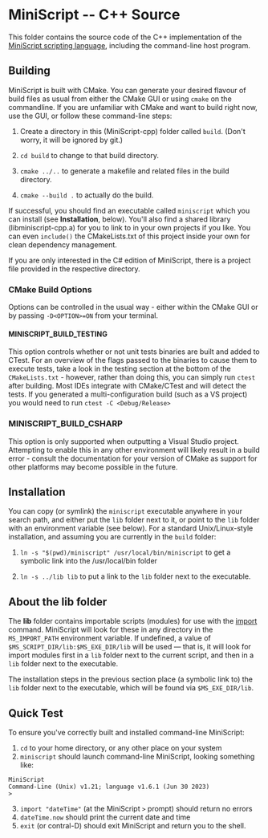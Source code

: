 # MiniScript -- C++ Source

This folder contains the source code of the C++ implementation of the [MiniScript scripting language](http://miniscript.org), including the command-line host program.

## Building

MiniScript is built with CMake. You can generate your desired flavour of build files as usual from either the CMake GUI or using `cmake` on the commandline. If you are unfamiliar with CMake and want to build right now, use the GUI, or follow these command-line steps:

1. Create a directory in this (MiniScript-cpp) folder called `build`.  (Don't worry, it will be ignored by git.)

2. `cd build` to change to that build directory.

3. `cmake ../..` to generate a makefile and related files in the build directory.

4. `cmake --build .` to actually do the build.

If successful, you should find an executable called `miniscript` which you can install (see **Installation**, below).  You'll also find a shared library (libminiscript-cpp.a) for you to link to in your own projects if you like.  You can even `include()` the CMakeLists.txt of this project inside your own for clean dependency management.

If you are only interested in the C# edition of MiniScript, there is a project file provided in the respective directory.

### CMake Build Options

Options can be controlled in the usual way - either within the CMake GUI or by passing `-D<OPTION>=ON` from your terminal.

#### MINISCRIPT_BUILD_TESTING

This option controls whether or not unit tests binaries are built and added to CTest. For an overview of the flags passed to the binaries to cause them to execute tests, take a look in the testing section at the bottom of the `CMakeLists.txt` - however, rather than doing this, you can simply run `ctest` after building. Most IDEs integrate with CMake/CTest and will detect the tests. If you generated a multi-configuration build (such as a VS project) you would need to run `ctest -C <Debug/Release>`

### MINISCRIPT_BUILD_CSHARP

This option is only supported when outputting a Visual Studio project. Attempting to enable this in any other environment will likely result in a build error - consult the documentation for your version of CMake as support for other platforms may become possible in the future.


## Installation

You can copy (or symlink) the `miniscript` executable anywhere in your search path, and either put the `lib` folder next to it, or point to the `lib` folder with an environment variable (see below).  For a standard Unix/Linux-style installation, and assuming you are currently in the `build` folder:

1. `ln -s "$(pwd)/miniscript" /usr/local/bin/miniscript` to get a symbolic link into the /usr/local/bin folder

2. `ln -s ../lib lib` to put a link to the `lib` folder next to the executable.


## About the lib folder

The **lib** folder contains importable scripts (modules) for use with the [import](https://miniscript.org/wiki/Import) command.  MiniScript will look for these in any directory in the `MS_IMPORT_PATH` environment variable.  If undefined, a value of `$MS_SCRIPT_DIR/lib:$MS_EXE_DIR/lib` will be used — that is, it will look for import modules first in a `lib` folder next to the current script, and then in a `lib` folder next to the executable.

The installation steps in the previous section place (a symbolic link to) the `lib` folder next to the executable, which will be found via `$MS_EXE_DIR/lib`.


## Quick Test

To ensure you've correctly built and installed command-line MiniScript:

1. `cd` to your home directory, or any other place on your system
2. `miniscript` should launch command-line MiniScript, looking something like:
```
MiniScript 
Command-Line (Unix) v1.21; language v1.6.1 (Jun 30 2023)
> 
```
3. `import "dateTime"` (at the MiniScript `>` prompt) should return no errors
4. `dateTime.now` should print the current date and time
5. `exit` (or contral-D) should exit MiniScript and return you to the shell.


